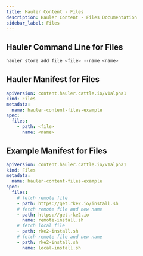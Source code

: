 ```yaml
---
title: Hauler Content - Files
description: Hauler Content - Files Documentation
sidebar_label: Files
---
```




## Hauler Command Line for Files

```bash
hauler store add file <file> --name <name>
```

## Hauler Manifest for Files

```yaml title="hauler-file-manfiest.yaml"
apiVersion: content.hauler.cattle.io/v1alpha1
kind: Files
metadata:
  name: hauler-content-files-example
spec:
  files:
    - path: <file>
      name: <name>
```

## Example Manifest for Files

```yaml title="hauler-file-manfiest.yaml"
apiVersion: content.hauler.cattle.io/v1alpha1
kind: Files
metadata:
  name: hauler-content-files-example
spec:
  files:
    # fetch remote file
    - path: https://get.rke2.io/install.sh
    # fetch remote file and new name
    - path: https://get.rke2.io
      name: remote-install.sh
    # fetch local file
    - path: rke2-install.sh
    # fetch remote file and new name
    - path: rke2-install.sh
      name: local-install.sh
```
